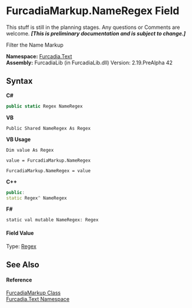 # FurcadiaMarkup.NameRegex Field
This stuff is still in the planning stages. Any questions or Comments are welcome. _**\[This is preliminary documentation and is subject to change.\]**_

Filter the Name Markup

**Namespace:**&nbsp;<a href="N_Furcadia_Text">Furcadia.Text</a><br />**Assembly:**&nbsp;FurcadiaLib (in FurcadiaLib.dll) Version: 2.19.PreAlpha 42

## Syntax

**C#**<br />
``` C#
public static Regex NameRegex
```

**VB**<br />
``` VB
Public Shared NameRegex As Regex
```

**VB Usage**<br />
``` VB Usage
Dim value As Regex

value = FurcadiaMarkup.NameRegex

FurcadiaMarkup.NameRegex = value
```

**C++**<br />
``` C++
public:
static Regex^ NameRegex
```

**F#**<br />
``` F#
static val mutable NameRegex: Regex
```


#### Field Value
Type: <a href="http://msdn2.microsoft.com/en-us/library/6f7hht7k" target="_blank">Regex</a>

## See Also


#### Reference
<a href="T_Furcadia_Text_FurcadiaMarkup">FurcadiaMarkup Class</a><br /><a href="N_Furcadia_Text">Furcadia.Text Namespace</a><br />